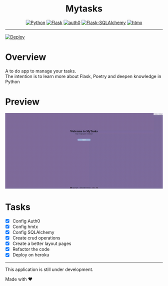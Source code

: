 <div align="center">

# Mytasks

[![Python](https://img.shields.io/badge/python-gray?style=plastic&logo=python&link=https://www.python.org/)](https://www.python.org/)
[![Flask](https://img.shields.io/badge/flask-gray?style=plastic&logo=flask&link=https://flask.palletsprojects.com/en/2.1.x/)](https://flask.palletsprojects.com/en/2.1.x/)
[![auth0](https://img.shields.io/badge/auth0-gray?style=plastic&logo=auth0&link=https://auth0.com/docs)](https://auth0.com/docs)
[![Flask-SQLAlchemy](https://img.shields.io/badge/Flask-SQLAlchemy-gray?style=plastic&logo=postgresql&link=https://flask-sqlalchemy.palletsprojects.com/en/2.x/)](hhttps://flask-sqlalchemy.palletsprojects.com/en/2.x/)
[![htmx](https://img.shields.io/badge/htmx-gray?style=plastic&logo=htmx&link=https://htmx.org/)](https://htmx.org/)

</div>

<hr>

[![Deploy](https://www.herokucdn.com/deploy/button.svg)](https://crud-flask-mytasks.herokuapp.com/)

# Overview

A to do app to manage your tasks. </br>
The intention is to learn more about Flask, Poetry and deepen knowledge in Python

# Preview

![Demonstration video](./videos/demonstration.gif "Demonstration")


# Tasks

- [x] Config Auth0
- [x] Config hmtx
- [x] Config SQLAlchemy
- [X] Create crud operations
- [X] Create a better layout pages
- [X] Refactor the code
- [X] Deploy on heroku

<hr>


This application is still under development.

Made with  ❤️